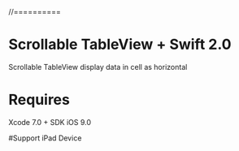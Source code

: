 //==========

# Scrollable TableView + Swift 2.0

Scrollable TableView display data in cell as horizontal

# Requires

Xcode 7.0 + SDK iOS 9.0

#Support
iPad Device

